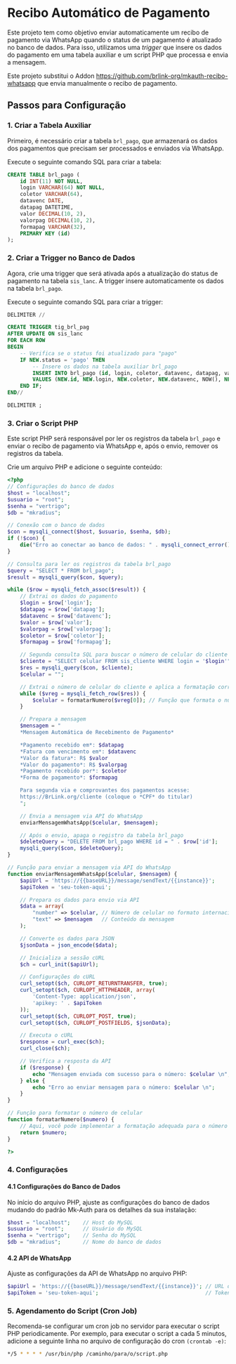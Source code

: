 # Recibo Automático de Pagamento

Este projeto tem como objetivo enviar automaticamente um recibo de pagamento via WhatsApp quando o status de um pagamento é atualizado no banco de dados. Para isso, utilizamos uma *trigger* que insere os dados do pagamento em uma tabela auxiliar e um script PHP que processa e envia a mensagem.

Este projeto substitui o Addon https://github.com/brlink-org/mkauth-recibo-whatsapp que envia manualmente o recibo de pagamento.

## Passos para Configuração

### 1. Criar a Tabela Auxiliar

Primeiro, é necessário criar a tabela `brl_pago`, que armazenará os dados dos pagamentos que precisam ser processados e enviados via WhatsApp.

Execute o seguinte comando SQL para criar a tabela:

```sql
CREATE TABLE brl_pago (
    id INT(11) NOT NULL,
    login VARCHAR(64) NOT NULL,
    coletor VARCHAR(64),
    datavenc DATE,
    datapag DATETIME,
    valor DECIMAL(10, 2),
    valorpag DECIMAL(10, 2),
    formapag VARCHAR(32),
    PRIMARY KEY (id)
);
```

### 2. Criar a Trigger no Banco de Dados
Agora, crie uma trigger que será ativada após a atualização do status de pagamento na tabela `sis_lanc`. A trigger insere automaticamente os dados na tabela `brl_pago`.

Execute o seguinte comando SQL para criar a trigger:

```sql
DELIMITER //

CREATE TRIGGER tig_brl_pag
AFTER UPDATE ON sis_lanc
FOR EACH ROW
BEGIN
    -- Verifica se o status foi atualizado para "pago"
    IF NEW.status = 'pago' THEN
        -- Insere os dados na tabela auxiliar brl_pago
        INSERT INTO brl_pago (id, login, coletor, datavenc, datapag, valor, valorpag, formapag)
        VALUES (NEW.id, NEW.login, NEW.coletor, NEW.datavenc, NOW(), NEW.valor, NEW.valorpag, NEW.formapag);
    END IF;
END//

DELIMITER ;
```

### 3. Criar o Script PHP
Este script PHP será responsável por ler os registros da tabela `brl_pago` e enviar o recibo de pagamento via WhatsApp e, após o envio, remover os registros da tabela.

Crie um arquivo PHP e adicione o seguinte conteúdo:

```php
<?php
// Configurações do banco de dados
$host = "localhost";
$usuario = "root";
$senha = "vertrigo";
$db = "mkradius";

// Conexão com o banco de dados
$con = mysqli_connect($host, $usuario, $senha, $db);
if (!$con) {
    die("Erro ao conectar ao banco de dados: " . mysqli_connect_error());
}

// Consulta para ler os registros da tabela brl_pago
$query = "SELECT * FROM brl_pago";
$result = mysqli_query($con, $query);

while ($row = mysqli_fetch_assoc($result)) {
    // Extrai os dados do pagamento
    $login = $row['login'];
    $datapag = $row['datapag'];
    $datavenc = $row['datavenc'];
    $valor = $row['valor'];
    $valorpag = $row['valorpag'];
    $coletor = $row['coletor'];
    $formapag = $row['formapag'];

    // Segunda consulta SQL para buscar o número de celular do cliente com base no login
    $cliente = "SELECT celular FROM sis_cliente WHERE login = '$login'";
    $res = mysqli_query($con, $cliente);
    $celular = "";

    // Extrai o número de celular do cliente e aplica a formatação correta
    while ($vreg = mysqli_fetch_row($res)) {
        $celular = formatarNumero($vreg[0]); // Função que formata o número de celular
    }

    // Prepara a mensagem
    $mensagem = "
    *Mensagem Automática de Recebimento de Pagamento*

    *Pagamento recebido em*: $datapag
    *Fatura com vencimento em*: $datavenc
    *Valor da fatura*: R$ $valor
    *Valor do pagamento*: R$ $valorpag
    *Pagamento recebido por*: $coletor
    *Forma de pagamento*: $formapag

    Para segunda via e comprovantes dos pagamentos acesse:
    https://BrLink.org/cliente (coloque o *CPF* do titular)
    ";

    // Envia a mensagem via API do WhatsApp
    enviarMensagemWhatsApp($celular, $mensagem);

    // Após o envio, apaga o registro da tabela brl_pago
    $deleteQuery = "DELETE FROM brl_pago WHERE id = " . $row['id'];
    mysqli_query($con, $deleteQuery);
}

// Função para enviar a mensagem via API do WhatsApp
function enviarMensagemWhatsApp($celular, $mensagem) {
    $apiUrl = 'https://{{baseURL}}/message/sendText/{{instance}}';
    $apiToken = 'seu-token-aqui';

    // Prepara os dados para envio via API
    $data = array(
        "number" => $celular, // Número de celular no formato internacional
        "text" => $mensagem   // Conteúdo da mensagem
    );

    // Converte os dados para JSON
    $jsonData = json_encode($data);

    // Inicializa a sessão cURL
    $ch = curl_init($apiUrl);

    // Configurações do cURL
    curl_setopt($ch, CURLOPT_RETURNTRANSFER, true);
    curl_setopt($ch, CURLOPT_HTTPHEADER, array(
        'Content-Type: application/json',
        'apikey: ' . $apiToken
    ));
    curl_setopt($ch, CURLOPT_POST, true);
    curl_setopt($ch, CURLOPT_POSTFIELDS, $jsonData);

    // Executa o cURL
    $response = curl_exec($ch);
    curl_close($ch);

    // Verifica a resposta da API
    if ($response) {
        echo "Mensagem enviada com sucesso para o número: $celular \n";
    } else {
        echo "Erro ao enviar mensagem para o número: $celular \n";
    }
}

// Função para formatar o número de celular
function formatarNumero($numero) {
    // Aqui, você pode implementar a formatação adequada para o número de celular no formato internacional
    return $numero;
}

?>
```

### 4. Configurações

#### 4.1 Configurações do Banco de Dados
No início do arquivo PHP, ajuste as configurações do banco de dados mudando do padrão Mk-Auth para os detalhes da sua instalação:

```php
$host = "localhost";    // Host do MySQL
$usuario = "root";      // Usuário do MySQL
$senha = "vertrigo";    // Senha do MySQL
$db = "mkradius";       // Nome do banco de dados
```

#### 4.2 API de WhatsApp
Ajuste as configurações da API de WhatsApp no arquivo PHP:

```php
$apiUrl = 'https://{{baseURL}}/message/sendText/{{instance}}'; // URL da API de WhatsApp
$apiToken = 'seu-token-aqui';                                  // Token da API
```

### 5. Agendamento do Script (Cron Job)
Recomenda-se configurar um cron job no servidor para executar o script PHP periodicamente. Por exemplo, para executar o script a cada 5 minutos, adicione a seguinte linha no arquivo de configuração do cron `(crontab -e)`:

```bash
*/5 * * * * /usr/bin/php /caminho/para/o/script.php
```
